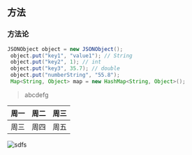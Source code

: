## 方法
### 方法论
```java
JSONObject object = new JSONObject();
 object.put("key1", "value1"); // String
 object.put("key2", 1); // int
 object.put("key3", 35.7); // double
 object.put("numberString", "55.8");
 Map<String, Object> map = new HashMap<String, Object>();
 ```

> abcdefg

 | 周一 | 周二 | 周三 |
 | --- | --- | --- |
 | 周三 | 周四 | 周五 |

 ![sdfs](http://image.uuu9.com/www/yxj//UploadFiles//201905/19053014053832881.jpeg) 


